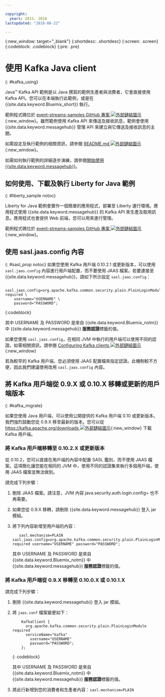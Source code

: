 ```yaml
---

copyright:
  years: 2015, 2018
lastupdated: "2018-06-22"

---
```


{:new_window: target="_blank"}
{:shortdesc: .shortdesc}
{:screen: .screen}
{:codeblock: .codeblock}
{:pre: .pre}

# 使用 Kafka Java client
{: #kafka_using}

<!-- 21/06/18 - removing until some content ready

## To do: instructions for getting started, with links for more information


## To do: simple send source and receive source in-line


## How to use, download, and run the Java Kafka API sample

-->

Java&trade; Kafka API 範例是以 Java 撰寫的範例生產者與消費者，它會直接使用 Kafka API。您可以在本端執行此範例，或是在 {{site.data.keyword.Bluemix_short}} 執行。

範例程式碼位於 [event-streams-samples GitHub 專案 ![外部鏈結圖示](../../icons/launch-glyph.svg "外部鏈結圖示")](https://github.com/ibm-messaging/event-streams-samples/tree/master/kafka-java-console-sample){:new_window}。雖然範例使用
Kafka API 來傳送及接收訊息，範例會使用 {{site.data.keyword.messagehub}} 管理 API
來建立與它傳送及接收訊息的主題。

如需設定及執行範例的相關資訊，請參閱 [README.md ![外部鏈結圖示](../../icons/launch-glyph.svg "外部鏈結圖示")](https://github.com/ibm-messaging/event-streams-samples/tree/master/kafka-java-console-sample){:new_window}。

如需如何執行範例的詳細逐步演練，請參閱[開始使用 {{site.data.keyword.messagehub}}](/docs/services/EventStreams/index.html#getting_started_steps)。

## 如何使用、下載及執行 Liberty for Java 範例
{: #liberty_sample notoc}

Liberty for Java 範例會實作一個簡單的應用程式，部署至 Liberty 運行環境。應用程式使用 {{site.data.keyword.messagehub}} 的 Kafka API 來生產及取用訊息。應用程式也會提供 Web 前端，您可以用來進行管理。

範例程式碼位於 [event-streams-samples GitHub 專案 ![外部鏈結圖示](../../icons/launch-glyph.svg "外部鏈結圖示")](https://github.com/ibm-messaging/event-streams-samples/tree/master/kafka-java-liberty-sample){:new_window}。

<!--
17/10/17 - Karen: following info duplicated at messagehub063 
-->

## 使用 sasl.jaas.config 內容
{: #sasl_prop notoc}
如果您使用 Kafka 用戶端 0.10.2.1 或更新版本，可以使用 <code>sasl.jaas.config</code> 內容進行用戶端配置，而不要使用 JAAS 檔案。若要連接至
{{site.data.keyword.messagehub}}，請如下所示設定 <code>sasl.jaas.config</code>：
<pre>
<code>    sasl.jaas.config=org.apache.kafka.common.security.plain.PlainLoginModule required \
    username="USERNAME" \
    password="PASSWORD";</code>
</pre>
{:codeblock}

其中 USERNAME 及 PASSWORD 是來自 {{site.data.keyword.Bluemix_notm}} 中 {{site.data.keyword.messagehub}} **服務認證**標籤的值。

如果您使用 <code>sasl.jaas.config</code>，在相同 JVM 中執行的用戶端可以使用不同的認證。如需相關資訊，請參閱
[Configuring Kafka clients ![外部鏈結圖示](../../icons/launch-glyph.svg "外部鏈結圖示")](http://kafka.apache.org/documentation/#security_sasl_plain_clientconfig){:new_window}

若為較早的 Kafka 用戶端，您必須使用 JAAS 配置檔來指定認證。此機制較不方便，因此我們建議使用改用 <code>sasl.jaas.config</code> 內容。

<!--
23/04/18 - Karen: following migration info on production in messagehub084 
-->

## 將 Kafka 用戶端從 0.9.X 或 0.10.X 移轉或更新的用戶端版本
{: #kafka_migrate}


如果您使用 Java 用戶端，可以使用公開提供的 Kafka 用戶端 0.10 或更新版本。我們強烈鼓勵您從 0.9.X 移至最新的版本。您可以從 [https://kafka.apache.org/downloads ![外部鏈結圖示](../../icons/launch-glyph.svg "外部鏈結圖示")](https://kafka.apache.org/downloads){:new_window} 下載 Kafka 用戶端。 



### 將 Kafka 用戶端移轉至 0.10.2.X 或更新版本

從 0.10.2，您可以直接在用戶端的內容中配置 SASL 鑑別，而不使用 JAAS 檔案。這項簡化讓您能在相同的 JVM 中，使用不同的認證集來執行多個用戶端，使用 JAAS 檔案並無法做到。

請完成下列步驟：

1. 刪除 JAAS 檔案。請注意，JVM 內容 java.security.auth.login.config=<PATH TO JAAS> 也不再需要。
2. 如果您從 0.9.X 移轉，請刪除 {{site.data.keyword.messagehub}} 登入 jar 模組。
2. 將下列內容新增至用戶端的內容：
    ```
	   sasl.mechanism=PLAIN
    sasl.jaas.config=org.apache.kafka.common.security.plain.PlainLoginModule required username="USERNAME" password="PASSWORD";
    ```

	其中 USERNAME 及 PASSWORD 是來自 {{site.data.keyword.Bluemix_notm}} 中 {{site.data.keyword.messagehub}} **服務認證**標籤的值。
	
	

### 將 Kafka 用戶端從 0.9.X 移轉至 0.10.0.X 或 0.10.1.X

請完成下列步驟：

1. 刪除 {{site.data.keyword.messagehub}} 登入 jar 模組。
2. 將 <code>jaas.conf</code> 檔案變更如下：
    ```
        KafkaClient {
          org.apache.kafka.common.security.plain.PlainLoginModule required
          serviceName="kafka"
            username="USERNAME"
            password="PASSWORD";
        };
    ```
    {: codeblock}

	其中 USERNAME 及 PASSWORD 是來自 {{site.data.keyword.Bluemix_notm}} 中 {{site.data.keyword.messagehub}} **服務認證**標籤的值。
	
3. 將此行新增到您的消費者和生產者內容：<code>sasl.mechanism=PLAIN</code>
